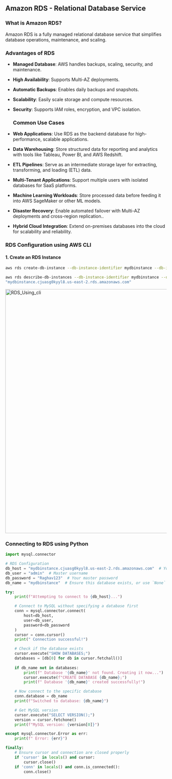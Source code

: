 ## **Amazon RDS - Relational Database Service**

### **What is Amazon RDS?**
Amazon RDS is a fully managed relational database service that simplifies database operations, maintenance, and scaling.

### **Advantages of RDS**
- **Managed Database**: AWS handles backups, scaling, security, and maintenance.
- **High Availability**: Supports Multi-AZ deployments.
- **Automatic Backups**: Enables daily backups and snapshots.
- **Scalability**: Easily scale storage and compute resources.
- **Security**: Supports IAM roles, encryption, and VPC isolation.

  ### **Common Use Cases**

- **Web Applications**: Use RDS as the backend database for high-performance, scalable applications.
- **Data Warehousing**: Store structured data for reporting and analytics with tools like Tableau, Power BI, and AWS Redshift.
- **ETL Pipelines**: Serve as an intermediate storage layer for extracting, transforming, and loading (ETL) data.
- **Multi-Tenant Applications**: Support multiple users with isolated databases for SaaS platforms.
- **Machine Learning Workloads**: Store processed data before feeding it into AWS SageMaker or other ML models.
- **Disaster Recovery**: Enable automated failover with Multi-AZ deployments and cross-region replication..
- **Hybrid Cloud Integration**: Extend on-premises databases into the cloud for scalability and reliability.

### **RDS Configuration using AWS CLI**
#### **1. Create an RDS Instance**

```sh
aws rds create-db-instance --db-instance-identifier mydbinstance --db-instance-class db.t3.micro --engine mysql --master-username admin --master-user-password Raghav123 --allocated-storage 20 --backup-retention-period 7 --no-multi-az --region us-east-2
```
```sh
aws rds describe-db-instances --db-instance-identifier mydbinstance --query "DBInstances[0].Endpoint.Address"
"mydbinstance.cjuasg0kyyl8.us-east-2.rds.amazonaws.com"
```
<img width="761" alt="RDS_Using_cli" src="https://github.com/user-attachments/assets/a62e08a6-5aca-4985-8dcc-0d4a8e356ed9" />

### **Connecting to RDS using Python**
```python
import mysql.connector

# RDS Configuration
db_host = "mydbinstance.cjuasg0kyyl8.us-east-2.rds.amazonaws.com"  # Your RDS endpoint
db_user = "admin"  # Master username
db_password = "Raghav123"  # Your master password
db_name = "mydbinstance"  # Ensure this database exists, or use `None` first

try:
    print(f"Attempting to connect to {db_host}...")

    # Connect to MySQL without specifying a database first
    conn = mysql.connector.connect(
        host=db_host,
        user=db_user,
        password=db_password
    )
    cursor = conn.cursor()
    print(" Connection successful!")

    # Check if the database exists
    cursor.execute("SHOW DATABASES;")
    databases = [db[0] for db in cursor.fetchall()]
    
    if db_name not in databases:
        print(f" Database '{db_name}' not found. Creating it now...")
        cursor.execute(f"CREATE DATABASE {db_name};")
        print(f" Database '{db_name}' created successfully!")

    # Now connect to the specific database
    conn.database = db_name
    print(f"Switched to database: {db_name}")

    # Get MySQL version
    cursor.execute("SELECT VERSION();")
    version = cursor.fetchone()
    print(f"MySQL version: {version[0]}")

except mysql.connector.Error as err:
    print(f" Error: {err}")

finally:
    # Ensure cursor and connection are closed properly
    if 'cursor' in locals() and cursor:
        cursor.close()
    if 'conn' in locals() and conn.is_connected():
        conn.close()
```
